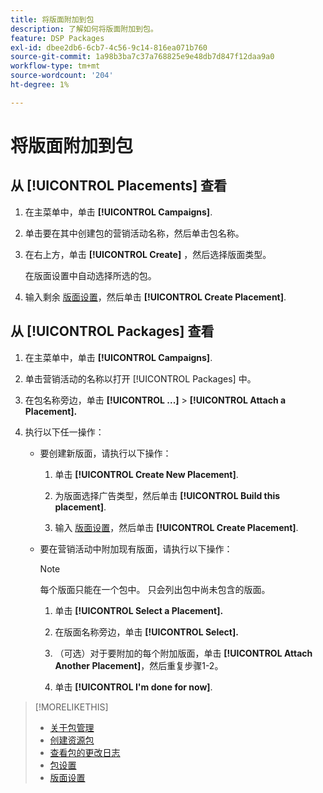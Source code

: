 ```yaml
---
title: 将版面附加到包
description: 了解如何将版面附加到包。
feature: DSP Packages
exl-id: dbee2db6-6cb7-4c56-9c14-816ea071b760
source-git-commit: 1a98b3ba7c37a768825e9e48db7d847f12daa9a0
workflow-type: tm+mt
source-wordcount: '204'
ht-degree: 1%

---
```


# 将版面附加到包

## 从 [!UICONTROL Placements] 查看

1. 在主菜单中，单击 **[!UICONTROL Campaigns]**.

1. 单击要在其中创建包的营销活动名称，然后单击包名称。

1. 在右上方，单击 **[!UICONTROL Create]** ，然后选择版面类型。

   在版面设置中自动选择所选的包。

1. 输入剩余 [版面设置](/help/dsp/campaign-management/placements/placement-settings.md)，然后单击 **[!UICONTROL Create Placement]**.

## 从 [!UICONTROL Packages] 查看

1. 在主菜单中，单击 **[!UICONTROL Campaigns]**.

1. 单击营销活动的名称以打开 [!UICONTROL Packages] 中。

1. 在包名称旁边，单击  **[!UICONTROL ...]** > **[!UICONTROL Attach a Placement].**

1. 执行以下任一操作：

   * 要创建新版面，请执行以下操作：

      1. 单击 **[!UICONTROL Create New Placement]**.

      1. 为版面选择广告类型，然后单击 **[!UICONTROL Build this placement]**.

      1. 输入 [版面设置](/help/dsp/campaign-management/placements/placement-settings.md)，然后单击 **[!UICONTROL Create Placement]**.
   * 要在营销活动中附加现有版面，请执行以下操作：

      >[!NOTE]
      >
      >每个版面只能在一个包中。 只会列出包中尚未包含的版面。

      1. 单击 **[!UICONTROL Select a Placement].**

      1. 在版面名称旁边，单击 **[!UICONTROL Select].**

      1. （可选）对于要附加的每个附加版面，单击 **[!UICONTROL Attach Another Placement]**，然后重复步骤1-2。

      1. 单击 **[!UICONTROL I'm done for now]**.


>[!MORELIKETHIS]
>
>* [关于包管理](package-about.md)
>* [创建资源包](package-create.md)
>* [查看包的更改日志](package-change-log.md)
>* [包设置](package-settings.md)
>* [版面设置](/help/dsp/campaign-management/placements/placement-settings.md)

